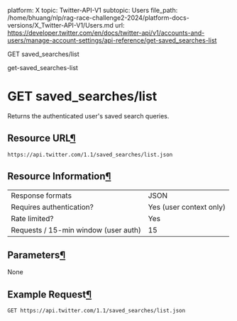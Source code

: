 platform: X
topic: Twitter-API-V1
subtopic: Users
file_path: /home/bhuang/nlp/rag-race-challenge2-2024/platform-docs-versions/X_Twitter-API-V1/Users.md
url: https://developer.twitter.com/en/docs/twitter-api/v1/accounts-and-users/manage-account-settings/api-reference/get-saved_searches-list

GET saved\_searches/list

get-saved\_searches-list

# GET saved\_searches/list

Returns the authenticated user's saved search queries.

## Resource URL[¶](#resource-url "Permalink to this headline")

`https://api.twitter.com/1.1/saved_searches/list.json`

## Resource Information[¶](#resource-information "Permalink to this headline")

|     |     |
| --- | --- |
| Response formats | JSON |
| Requires authentication? | Yes (user context only) |
| Rate limited? | Yes |
| Requests / 15-min window (user auth) | 15  |

## Parameters[¶](#parameters "Permalink to this headline")

None

## Example Request[¶](#example-request "Permalink to this headline")

`GET https://api.twitter.com/1.1/saved_searches/list.json`